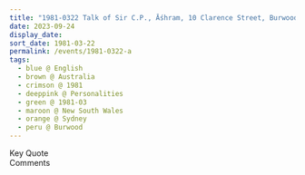 ```yaml
---
title: "1981-0322 Talk of Sir C.P., Āśhram, 10 Clarence Street, Burwood, Sydney, New South Wales, Australia from Nirmala Yoga, Issue 4 (July-August 1981), Pages 10--11"
date: 2023-09-24
display_date: 
sort_date: 1981-03-22
permalink: /events/1981-0322-a
tags:
  - blue @ English
  - brown @ Australia
  - crimson @ 1981
  - deeppink @ Personalities
  - green @ 1981-03
  - maroon @ New South Wales
  - orange @ Sydney
  - peru @ Burwood
---
```


<wave-list>
  <list-title color="green" width="75">Key Quote</list-title>
  <list-item color="BlanchedAlmond"  width="200"></list-item>
  <list-item color="Lavender"></list-item>
  <list-item color="BlanchedAlmond"></list-item>
</wave-list>

<br>

<wave-list>
  <list-title color="green" width="75">Comments</list-title>
  <list-item color="BlanchedAlmond"  width="200"></list-item>
  <list-item color="Lavender"></list-item>
  <list-item color="BlanchedAlmond"></list-item>
</wave-list>